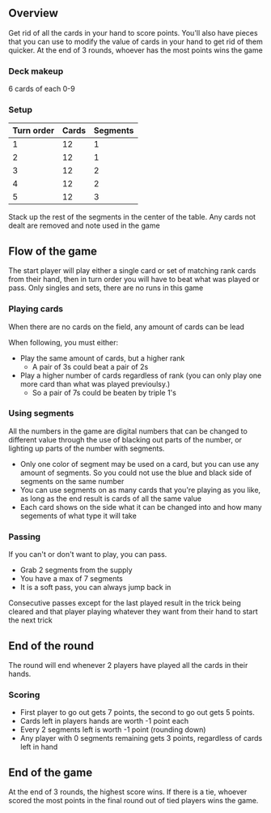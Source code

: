 ## Overview

Get rid of all the cards in your hand to score points. You'll also have pieces that you can use to modify the value of cards in your hand to get rid of them quicker. At the end of 3 rounds, whoever has the most points wins the game

### Deck makeup

6 cards of each 0-9

### Setup

| Turn order | Cards | Segments |
|------------|-------|----------|
| 1 | 12 | 1 |
| 2 | 12 | 1 |
| 3 | 12 | 2 |
| 4 | 12 | 2 |
| 5 | 12 | 3 |

Stack up the rest of the segments in the center of the table. Any cards not dealt are removed and note used in the game

## Flow of the game

The start player will play either a single card or set of matching rank cards from their hand, then in turn order you will have to beat what was played or pass. Only singles and sets, there are no runs in this game

### Playing cards

When there are no cards on the field, any amount of cards can be lead

When following, you must either:
- Play the same amount of cards, but a higher rank
    - A pair of 3s could beat a pair of 2s
- Play a higher number of cards regardless of rank (you can only play one more card than what was played previoulsy.)
    - So a pair of 7s could be beaten by triple 1's

### Using segments

All the numbers in the game are digital numbers that can be changed to different value through the use of blacking out parts of the number, or lighting up parts of the number with segments.
- Only one color of segment may be used on a card, but you can use any amount of segments. So you could not use the blue and black side of segments on the same number
- You can use segments on as many cards that you're playing as you like, as long as the end result is cards of all the same value
- Each card shows on the side what it can be changed into and how many segements of what type it will take

### Passing

If you can't or don't want to play, you can pass.
- Grab 2 segments from the supply
- You have a max of 7 segments
- It is a soft pass, you can always jump back in

Consecutive passes except for the last played result in the trick being cleared and that player playing whatever they want from their hand to start the next trick

## End of the round

The round will end whenever 2 players have played all the cards in their hands.

### Scoring

- First player to go out gets 7 points, the second to go out gets 5 points.
- Cards left in players hands are worth -1 point each
- Every 2 segments left is worth -1 point (rounding down)
- Any player with 0 segments remaining gets 3 points, regardless of cards left in hand

## End of the game

At the end of 3 rounds, the highest score wins. If there is a tie, whoever scored the most points in the final round out of tied players wins the game.

